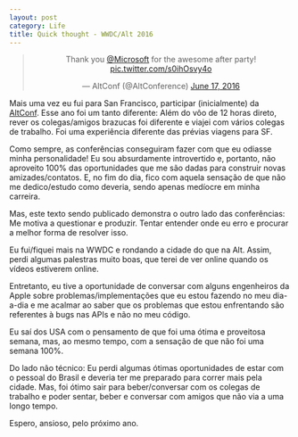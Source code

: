```yaml
---
layout: post
category: Life
title: Quick thought - WWDC/Alt 2016
---
```


<center><blockquote class="twitter-tweet" data-lang="en"><p lang="en" dir="ltr">Thank you <a href="https://twitter.com/Microsoft">@Microsoft</a> for the awesome after party! <a href="https://t.co/s0ihOsvy4o">pic.twitter.com/s0ihOsvy4o</a></p>&mdash; AltConf (@AltConference) <a href="https://twitter.com/AltConference/status/743621272307826688">June 17, 2016</a></blockquote> <script async src="//platform.twitter.com/widgets.js" charset="utf-8"></script></center>

Mais uma vez eu fui para San Francisco, participar (inicialmente) da [AltConf](http://altconf.com). Esse ano foi um tanto diferente: Além do vôo de 12 horas direto, rever os colegas/amigos brazucas foi diferente e viajei com vários colegas de trabalho. Foi uma experiência diferente das prévias viagens para SF.

Como sempre, as conferências conseguiram fazer com que eu odiasse minha personalidade! Eu sou absurdamente introvertido e, portanto, não aproveito 100% das oportunidades que me são dadas para construir novas amizades/contatos. E, no fim do dia, fico com aquela sensação de que não me dedico/estudo como deveria, sendo apenas medíocre em minha carreira.

Mas, este texto sendo publicado demonstra o outro lado das conferências: Me motiva a questionar e produzir. Tentar entender onde eu erro e procurar a melhor forma de resolver isso.

Eu fui/fiquei mais na WWDC e rondando a cidade do que na Alt. Assim, perdi algumas palestras muito boas, que terei de ver online quando os vídeos estiverem online.

Entretanto, eu tive a oportunidade de conversar com alguns engenheiros da Apple sobre problemas/implementações que eu estou fazendo no meu dia-a-dia e me acalmar ao saber que os problemas que estou enfrentando são referentes à bugs nas APIs e não no meu código.

Eu saí dos USA com o pensamento de que foi uma ótima e proveitosa semana, mas, ao mesmo tempo, com a sensação de que não foi uma semana 100%.

Do lado não técnico: Eu perdi algumas ótimas oportunidades de estar com o pessoal do Brasil e deveria ter me preparado para correr mais pela cidade. Mas, foi ótimo sair para beber/conversar com os colegas de trabalho e poder sentar, beber e conversar com amigos que não via a uma longo tempo.

Espero, ansioso, pelo próximo ano.

